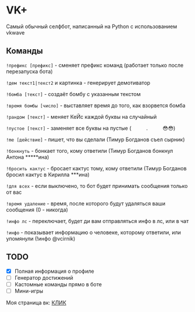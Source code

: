 # VK+
Самый обычный селфбот, написанный на Python с использованием vkwave

## Команды

`!префикс [префикс]` - сменяет префикс команд (работает только после перезапуска бота)

`!дем текст1|текст2` и картинка - генерирует демотиватор

`!бомба [текст]` - создаёт бомбу с указанным текстом

`!время бомбы [число]` - выставляет время до того, как взорвется бомба

`!рандом [текст]` - меняет КеЙс каждой буквы на случайный

`!пустое [текст]` - заменяет все буквы на пустые (⠀⠀⠀⠀.⠀⠀⠀⠀😳😳)

`!me [действие]` - пишет, что вы сделали (Тимур Богданов съел сырник)

`!бонкнуть` - бонкает того, кому ответили (Тимур Богданов бонкнул Антона \*\*\*\*\*ина)

`!бросить кактус` - бросает кактус тому, кому ответили (Тимур Богданов бросил кактус в Кирилла \*\*\*ина)

`!для всех` - если выключено, то бот будет принимать сообщения только от вас

`!время удаление` - время, после которого будут удаляться ваши сообщения (0 - никогда)

`!инфо лс` - переключает, будет ди вам отправляться инфо в лс, или в чат

`!инфо` - показывает информацию о человеке, которому ответили, или упомянули (!инфо @vcirnik)

## TODO
- [x] Полная информация о профиле
- [ ] Генератор достижений
- [ ] Кастомные команды прямо в боте
- [ ] Мини-игры

Моя страница вк: [КЛИК](https://vk.com/tbogdanov96)
